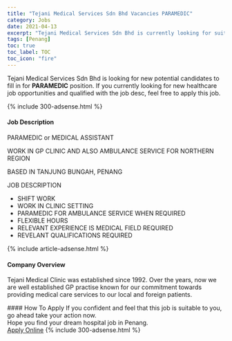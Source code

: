 ```yaml
---
title: "Tejani Medical Services Sdn Bhd Vacancies PARAMEDIC" 
category: Jobs 
date: 2021-04-13 
excerpt: "Tejani Medical Services Sdn Bhd is currently looking for suitable person to fill in the PARAMEDIC which positioned at Penang" 
tags: [Penang] 
toc: true 
toc_label: TOC 
toc_icon: "fire" 
--- 
```


<p>Tejani Medical Services Sdn Bhd is looking for new potential candidates to fill in for <b>PARAMEDIC</b> position. If you currently looking for new healthcare job opportunities and qualified with the job desc, feel free to apply this job.
</p>{% include 300-adsense.html %} 
<div><div><h4>Job Description</h4></div><div><div><span><div><p>PARAMEDIC or MEDICAL ASSISTANT</p><p>WORK IN GP CLINIC AND ALSO AMBULANCE SERVICE FOR NORTHERN REGION</p><p>BASED IN TANJUNG BUNGAH, PENANG</p><p>JOB DESCRIPTION</p><ul><li>SHIFT WORK</li><li>WORK IN CLINIC SETTING</li><li>PARAMEDIC FOR AMBULANCE SERVICE WHEN REQUIRED</li><li>FLEXIBLE HOURS</li><li>RELEVANT EXPERIENCE IS MEDICAL FIELD REQUIRED</li><li>REVELANT QUALIFICATIONS REQUIRED</li></ul></div></span></div></div></div> 
{% include article-adsense.html %} 
<div><div><h4>Company Overview</h4></div><div><div><span><div><p>Tejani Medical Clinic was established since 1992. Over the years, now we are well  established GP practise known for our commitment towards providing medical care services to our local and foreign patients.</p></div></span></div></div></div> 
#### How To Apply 
If you confident and feel that this job is suitable to you, go ahead take your action now. <br/> 
Hope you find your dream hospital job in Penang. <br/> 
<a href="https://www.jobstreet.com.my/en/job/paramedic-4533894?jobId=jobstreet-my-job-4533894" class="btn btn--warning" target="_blank" rel="nofollow noopenner">Apply Online</a> 
{% include 300-adsense.html %} 